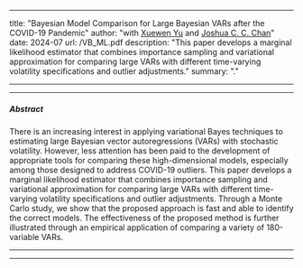 
---
title: "Bayesian Model Comparison for Large Bayesian VARs after the COVID-19 Pandemic"
author: "with [<u>Xuewen Yu</u>]([https://joshuachan.org/](https://xuewentony.github.io/xuewenyu.github.io/)) and [<u>Joshua C. C. Chan</u>](https://joshuachan.org/)"
date: 2024-07
url: /VB_ML.pdf
description: "This paper develops a marginal likelihood estimator that combines importance sampling and variational approximation for comparing large VARs with different time-varying volatility specifications and outlier adjustments."
summary: "."

---

---

##### Abstract

There is an increasing interest in applying variational Bayes techniques to estimating large Bayesian vector autoregressions (VARs) with stochastic volatility. However, less attention has been paid to the development of appropriate tools for comparing these high-dimensional models, especially among those designed to address COVID-19 outliers. This paper develops a marginal likelihood estimator that combines importance sampling and variational approximation for comparing large VARs with different time-varying volatility specifications and outlier adjustments. Through a Monte Carlo study, we show that the proposed approach is fast and able to identify the correct models. The effectiveness of the proposed method is further illustrated through an empirical application of comparing a variety of 180-variable VARs.

---


---

